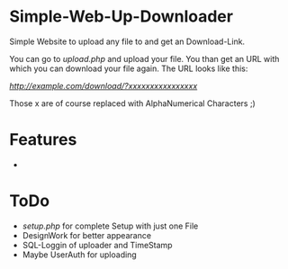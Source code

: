 # Simple-Web-Up-Downloader
Simple Website to upload any file to and get an Download-Link.


You can go to _upload.php_ and upload your file. You than get an URL with which you can download your file again. The URL looks like this:

_http://example.com/download/?xxxxxxxxxxxxxxxx_

Those x are of course replaced with AlphaNumerical Characters ;)

# Features
- 

# ToDo
- _setup.php_ for complete Setup with just one File
- DesignWork for better appearance
- SQL-Loggin of uploader and TimeStamp
- Maybe UserAuth for uploading
